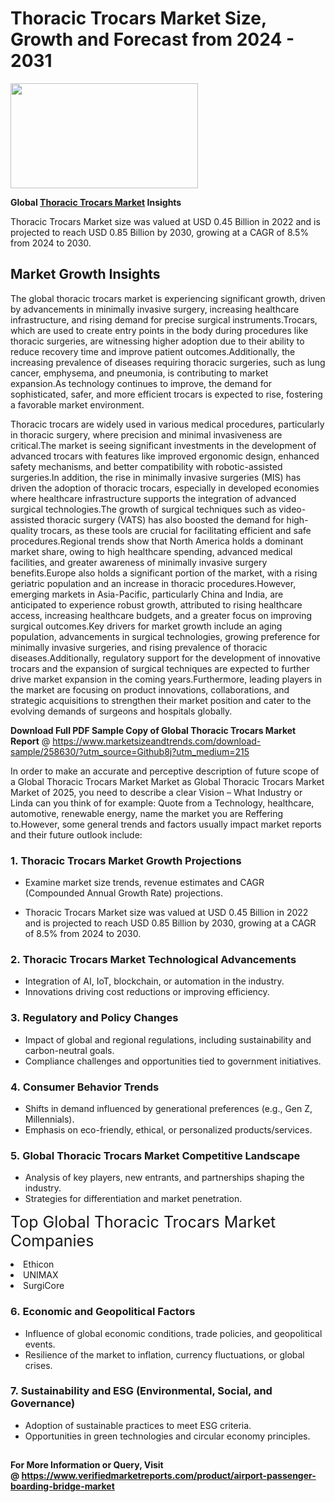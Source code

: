 <H1>Thoracic Trocars Market Size, Growth and Forecast from 2024 - 2031</H1><img class="aligncenter size-medium wp-image-584254" src="https://thirdeyenews.in/wp-content/uploads/2024/09/Global-Market-Research-300x168.jpeg" alt="" width="300" height="168" /><p><strong>Global&nbsp;<a href="https://www.marketsizeandtrends.com/download-sample/258630/?utm_source=Github8j?utm_medium=215">Thoracic Trocars Market</a> Insights</strong></p><p>Thoracic Trocars Market size was valued at USD 0.45 Billion in 2022 and is projected to reach USD 0.85 Billion by 2030, growing at a CAGR of 8.5% from 2024 to 2030.</p><p><h2>Market Growth Insights</h2> <p>The global thoracic trocars market is experiencing significant growth, driven by advancements in minimally invasive surgery, increasing healthcare infrastructure, and rising demand for precise surgical instruments.Trocars, which are used to create entry points in the body during procedures like thoracic surgeries, are witnessing higher adoption due to their ability to reduce recovery time and improve patient outcomes.Additionally, the increasing prevalence of diseases requiring thoracic surgeries, such as lung cancer, emphysema, and pneumonia, is contributing to market expansion.As technology continues to improve, the demand for sophisticated, safer, and more efficient trocars is expected to rise, fostering a favorable market environment.</p> <p>Thoracic trocars are widely used in various medical procedures, particularly in thoracic surgery, where precision and minimal invasiveness are critical.The market is seeing significant investments in the development of advanced trocars with features like improved ergonomic design, enhanced safety mechanisms, and better compatibility with robotic-assisted surgeries.In addition, the rise in minimally invasive surgeries (MIS) has driven the adoption of thoracic trocars, especially in developed economies where healthcare infrastructure supports the integration of advanced surgical technologies.The growth of surgical techniques such as video-assisted thoracic surgery (VATS) has also boosted the demand for high-quality trocars, as these tools are crucial for facilitating efficient and safe procedures.Regional trends show that North America holds a dominant market share, owing to high healthcare spending, advanced medical facilities, and greater awareness of minimally invasive surgery benefits.Europe also holds a significant portion of the market, with a rising geriatric population and an increase in thoracic procedures.However, emerging markets in Asia-Pacific, particularly China and India, are anticipated to experience robust growth, attributed to rising healthcare access, increasing healthcare budgets, and a greater focus on improving surgical outcomes.Key drivers for market growth include an aging population, advancements in surgical technologies, growing preference for minimally invasive surgeries, and rising prevalence of thoracic diseases.Additionally, regulatory support for the development of innovative trocars and the expansion of surgical techniques are expected to further drive market expansion in the coming years.Furthermore, leading players in the market are focusing on product innovations, collaborations, and strategic acquisitions to strengthen their market position and cater to the evolving demands of surgeons and hospitals globally.</p> <p><span class=""><strong>Download Full PDF Sample Copy of Global Thoracic Trocars Market Report</strong> @ <a href="https://www.marketsizeandtrends.com/download-sample/258630/?utm_source=Github8j?utm_medium=215" target="_blank">https://www.marketsizeandtrends.com/download-sample/258630/?utm_source=Github8j?utm_medium=215</a></span></p><p>In order to make an accurate and perceptive description of future scope of a Global&nbsp;Thoracic Trocars Market Market as Global&nbsp;Thoracic Trocars Market Market of 2025, you need to describe a clear Vision &ndash; What Industry or Linda can you think of for example: Quote from a Technology, healthcare, automotive, renewable energy, name the market you are Reffering to.However, some general trends and factors usually impact market reports and their future outlook include:</p><h3>1.&nbsp;<strong>Thoracic Trocars Market Growth Projections</strong></h3><ul><li>Examine market size trends, revenue estimates and CAGR (Compounded Annual Growth Rate) projections.</li><li><p>Thoracic Trocars Market size was valued at USD 0.45 Billion in 2022 and is projected to reach USD 0.85 Billion by 2030, growing at a CAGR of 8.5% from 2024 to 2030.</p></li></ul><h3>2.&nbsp;<strong>Thoracic Trocars Market Technological Advancements</strong></h3><ul><li>Integration of AI, IoT, blockchain, or automation in the industry.</li><li>Innovations driving cost reductions or improving efficiency.</li></ul><h3>3.&nbsp;<strong>Regulatory and Policy Changes</strong></h3><ul><li>Impact of global and regional regulations, including sustainability and carbon-neutral goals.</li><li>Compliance challenges and opportunities tied to government initiatives.</li></ul><h3>4.&nbsp;<strong>Consumer Behavior Trends</strong></h3><ul><li>Shifts in demand influenced by generational preferences (e.g., Gen Z, Millennials).</li><li>Emphasis on eco-friendly, ethical, or personalized products/services.</li></ul><h3>5.&nbsp;<strong>Global Thoracic Trocars Market Competitive Landscape</strong></h3><ul><li>Analysis of key players, new entrants, and partnerships shaping the industry.</li><li>Strategies for differentiation and market penetration.</li></ul><p data-pm-slice="1 1 []"><span style="color: inherit; font-family: inherit; font-size: 25px;">Top Global Thoracic Trocars Market Companies</span></p><div class="" data-test-id=""><p><li>Ethicon</li><li> UNIMAX</li><li> SurgiCore</li></p></div><h3>6.&nbsp;<strong>Economic and Geopolitical Factors</strong></h3><ul><li>Influence of global economic conditions, trade policies, and geopolitical events.</li><li>Resilience of the market to inflation, currency fluctuations, or global crises.</li></ul><h3>7.&nbsp;<strong>Sustainability and ESG (Environmental, Social, and Governance)</strong></h3><ul><li>Adoption of sustainable practices to meet ESG criteria.</li><li>Opportunities in green technologies and circular economy principles.</li></ul><h2><strong style="font-size: 14px;">For More Information or Query, Visit @&nbsp;</strong><a style="background-color: #ffffff; font-size: 14px;" href="https://www.marketsizeandtrends.com/report/thoracic-trocars-market/" target="_blank">https://www.verifiedmarketreports.com/product/airport-passenger-boarding-bridge-market</a></h2>